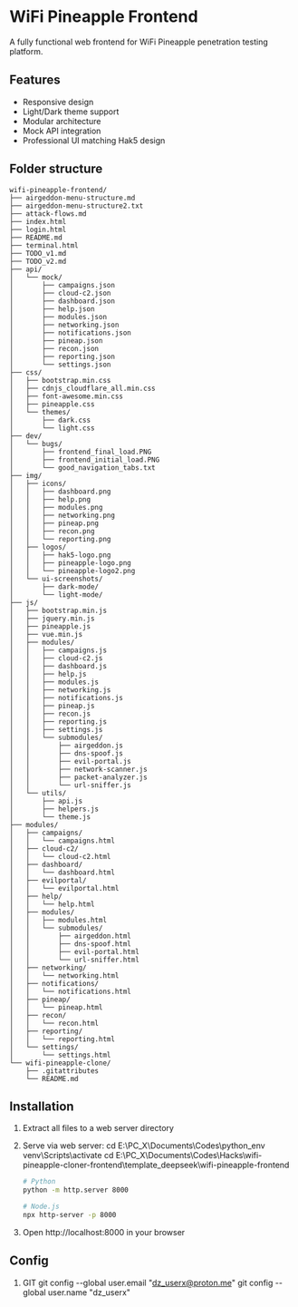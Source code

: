 # WiFi Pineapple Frontend

A fully functional web frontend for WiFi Pineapple penetration testing platform.

## Features

- Responsive design
- Light/Dark theme support
- Modular architecture
- Mock API integration
- Professional UI matching Hak5 design

## Folder structure

```
wifi-pineapple-frontend/
├── airgeddon-menu-structure.md
├── airgeddon-menu-structure2.txt
├── attack-flows.md
├── index.html
├── login.html
├── README.md
├── terminal.html
├── TODO_v1.md
├── TODO_v2.md
├── api/
│   └── mock/
│       ├── campaigns.json
│       ├── cloud-c2.json
│       ├── dashboard.json
│       ├── help.json
│       ├── modules.json
│       ├── networking.json
│       ├── notifications.json
│       ├── pineap.json
│       ├── recon.json
│       ├── reporting.json
│       └── settings.json
├── css/
│   ├── bootstrap.min.css
│   ├── cdnjs_cloudflare_all.min.css
│   ├── font-awesome.min.css
│   ├── pineapple.css
│   └── themes/
│       ├── dark.css
│       └── light.css
├── dev/
│   └── bugs/
│       ├── frontend_final_load.PNG
│       ├── frontend_initial_load.PNG
│       └── good_navigation_tabs.txt
├── img/
│   ├── icons/
│   │   ├── dashboard.png
│   │   ├── help.png
│   │   ├── modules.png
│   │   ├── networking.png
│   │   ├── pineap.png
│   │   ├── recon.png
│   │   └── reporting.png
│   ├── logos/
│   │   ├── hak5-logo.png
│   │   ├── pineapple-logo.png
│   │   └── pineapple-logo2.png
│   └── ui-screenshots/
│       ├── dark-mode/
│       └── light-mode/
├── js/
│   ├── bootstrap.min.js
│   ├── jquery.min.js
│   ├── pineapple.js
│   ├── vue.min.js
│   ├── modules/
│   │   ├── campaigns.js
│   │   ├── cloud-c2.js
│   │   ├── dashboard.js
│   │   ├── help.js
│   │   ├── modules.js
│   │   ├── networking.js
│   │   ├── notifications.js
│   │   ├── pineap.js
│   │   ├── recon.js
│   │   ├── reporting.js
│   │   ├── settings.js
│   │   └── submodules/
│   │       ├── airgeddon.js
│   │       ├── dns-spoof.js
│   │       ├── evil-portal.js
│   │       ├── network-scanner.js
│   │       ├── packet-analyzer.js
│   │       └── url-sniffer.js
│   └── utils/
│       ├── api.js
│       ├── helpers.js
│       └── theme.js
├── modules/
│   ├── campaigns/
│   │   └── campaigns.html
│   ├── cloud-c2/
│   │   └── cloud-c2.html
│   ├── dashboard/
│   │   └── dashboard.html
│   ├── evilportal/
│   │   └── evilportal.html
│   ├── help/
│   │   └── help.html
│   ├── modules/
│   │   ├── modules.html
│   │   └── submodules/
│   │       ├── airgeddon.html
│   │       ├── dns-spoof.html
│   │       ├── evil-portal.html
│   │       └── url-sniffer.html
│   ├── networking/
│   │   └── networking.html
│   ├── notifications/
│   │   └── notifications.html
│   ├── pineap/
│   │   └── pineap.html
│   ├── recon/
│   │   └── recon.html
│   ├── reporting/
│   │   └── reporting.html
│   └── settings/
│       └── settings.html
└── wifi-pineapple-clone/
    ├── .gitattributes
    └── README.md
```

## Installation

1. Extract all files to a web server directory
2. Serve via web server:
   cd E:\PC_X\Documents\Codes\python_env
   venv\Scripts\activate
   cd E:\PC_X\Documents\Codes\Hacks\wifi-pineapple-cloner-frontend\template_deepseek\wifi-pineapple-frontend

   ```bash
   # Python
   python -m http.server 8000
   
   # Node.js
   npx http-server -p 8000

3. Open http://localhost:8000 in your browser

## Config

1. GIT
  git config --global user.email "dz_userx@proton.me"
  git config --global user.name "dz_userx"